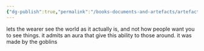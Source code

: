 ```yaml
---
{"dg-publish":true,"permalink":"/books-documents-and-artefacts/artefacts/crown-of-trues-sight/","tags":["Artefact"],"noteIcon":""}
---
```


lets the wearer see the world as it actually is, and not how people want you to see things. it admits an aura that give this ability to those around.  it was made by the goblins
